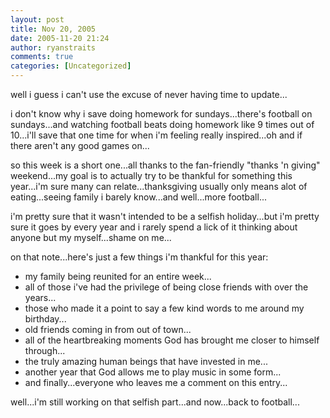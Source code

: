```yaml
---
layout: post
title: Nov 20, 2005
date: 2005-11-20 21:24
author: ryanstraits
comments: true
categories: [Uncategorized]
---
```

well i guess i can't use the excuse of never having time to update...

i don't know why i save doing homework for sundays...there's football on sundays...and watching football beats doing homework like 9 times out of 10...i'll save that one time for when i'm feeling really inspired...oh and if there aren't any good games on...

so this week is a short one...all thanks to the fan-friendly "thanks 'n giving" weekend...my goal is to actually try to be thankful for something this year...i'm sure many can relate...thanksgiving usually only means alot of eating...seeing family i barely know...and well...more football...

i'm pretty sure that it wasn't intended to be a selfish holiday...but i'm pretty sure it goes by every year and i rarely spend a lick of it thinking about anyone but my myself...shame on me...

on that note...here's just a few things i'm thankful for this year:
<ul>
	<li>my family being reunited for an entire week...</li>
	<li>all of those i've had the privilege of being close friends with over the years...</li>
	<li>those who made it a point to say a few kind words to me around my birthday...</li>
	<li>old friends coming in from out of town...</li>
	<li>all of the heartbreaking moments God has brought me closer to himself through...</li>
	<li>the truly amazing human beings that have invested in me...</li>
	<li>another year that God allows me to play music in some form...</li>
	<li>and finally...everyone who leaves me a comment on this entry...</li>
</ul>
well...i'm still working on that selfish part...and now...back to football...
